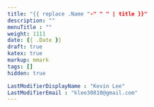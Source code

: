 ```yaml
---
title: "{{ replace .Name "-" " " | title }}"
description: ""
menuTitle : ""
weight: 1111
date: {{ .Date }}
draft: true
katex: true
markup: mmark
tags: []
hidden: true

LastModifierDisplayName : "Kevin Lee"
LastModifierEmail : "klee30810@gmail.com"
---
```


